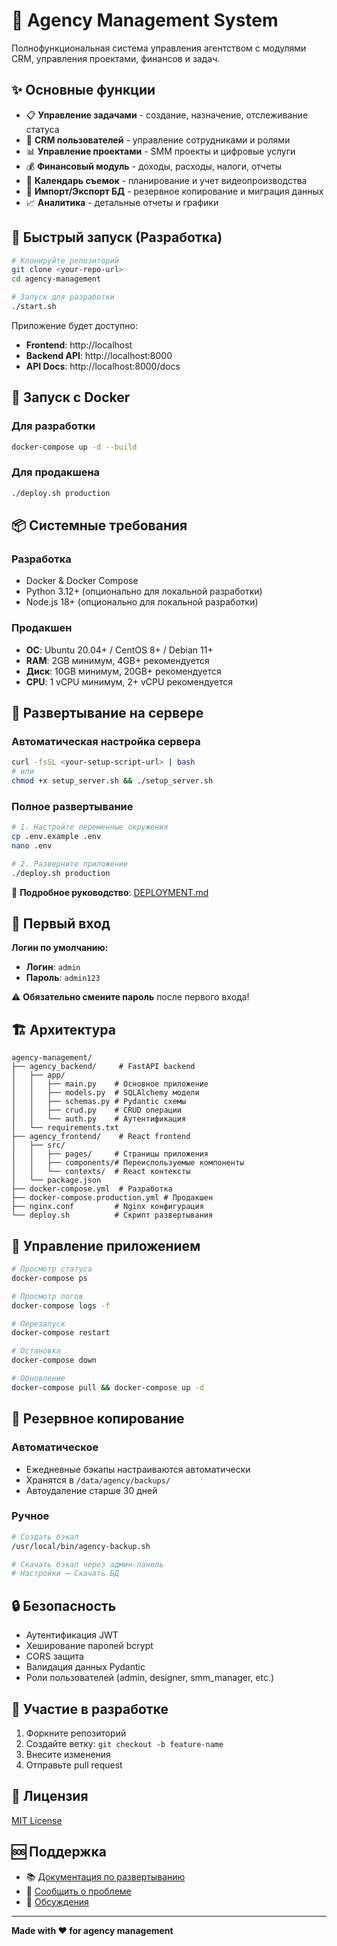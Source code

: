 # 🚀 Agency Management System

Полнофункциональная система управления агентством с модулями CRM, управления проектами, финансов и задач.

## ✨ Основные функции

- 📋 **Управление задачами** - создание, назначение, отслеживание статуса
- 👥 **CRM пользователей** - управление сотрудниками и ролями  
- 📊 **Управление проектами** - SMM проекты и цифровые услуги
- 💰 **Финансовый модуль** - доходы, расходы, налоги, отчеты
- 📅 **Календарь съемок** - планирование и учет видеопроизводства
- 💾 **Импорт/Экспорт БД** - резервное копирование и миграция данных
- 📈 **Аналитика** - детальные отчеты и графики

## 🚀 Быстрый запуск (Разработка)

```bash
# Клонируйте репозиторий
git clone <your-repo-url>
cd agency-management

# Запуск для разработки
./start.sh
```

Приложение будет доступно:
- **Frontend**: http://localhost
- **Backend API**: http://localhost:8000  
- **API Docs**: http://localhost:8000/docs

## 🐳 Запуск с Docker

### Для разработки
```bash
docker-compose up -d --build
```

### Для продакшена
```bash
./deploy.sh production
```

## 📦 Системные требования

### Разработка
- Docker & Docker Compose
- Python 3.12+ (опционально для локальной разработки)
- Node.js 18+ (опционально для локальной разработки)

### Продакшен
- **ОС**: Ubuntu 20.04+ / CentOS 8+ / Debian 11+
- **RAM**: 2GB минимум, 4GB+ рекомендуется
- **Диск**: 10GB минимум, 20GB+ рекомендуется
- **CPU**: 1 vCPU минимум, 2+ vCPU рекомендуется

## 🔧 Развертывание на сервере

### Автоматическая настройка сервера
```bash
curl -fsSL <your-setup-script-url> | bash
# или
chmod +x setup_server.sh && ./setup_server.sh
```

### Полное развертывание
```bash
# 1. Настройте переменные окружения
cp .env.example .env
nano .env

# 2. Разверните приложение
./deploy.sh production
```

📖 **Подробное руководство**: [DEPLOYMENT.md](DEPLOYMENT.md)

## 🔑 Первый вход

**Логин по умолчанию:**
- **Логин**: `admin`
- **Пароль**: `admin123`

⚠️ **Обязательно смените пароль** после первого входа!

## 🏗️ Архитектура

```
agency-management/
├── agency_backend/     # FastAPI backend
│   ├── app/
│   │   ├── main.py    # Основное приложение
│   │   ├── models.py  # SQLAlchemy модели
│   │   ├── schemas.py # Pydantic схемы
│   │   ├── crud.py    # CRUD операции
│   │   └── auth.py    # Аутентификация
│   └── requirements.txt
├── agency_frontend/    # React frontend
│   ├── src/
│   │   ├── pages/     # Страницы приложения
│   │   ├── components/# Переиспользуемые компоненты
│   │   └── contexts/  # React контексты
│   └── package.json
├── docker-compose.yml  # Разработка
├── docker-compose.production.yml # Продакшен
├── nginx.conf         # Nginx конфигурация
└── deploy.sh          # Скрипт развертывания
```

## 🔄 Управление приложением

```bash
# Просмотр статуса
docker-compose ps

# Просмотр логов
docker-compose logs -f

# Перезапуск
docker-compose restart

# Остановка
docker-compose down

# Обновление
docker-compose pull && docker-compose up -d
```

## 💾 Резервное копирование

### Автоматическое
- Ежедневные бэкапы настраиваются автоматически
- Хранятся в `/data/agency/backups/`
- Автоудаление старше 30 дней

### Ручное
```bash
# Создать бэкап
/usr/local/bin/agency-backup.sh

# Скачать бэкап через админ-панель
# Настройки → Скачать БД
```

## 🔒 Безопасность

- Аутентификация JWT
- Хеширование паролей bcrypt
- CORS защита
- Валидация данных Pydantic
- Роли пользователей (admin, designer, smm_manager, etc.)

## 🤝 Участие в разработке

1. Форкните репозиторий
2. Создайте ветку: `git checkout -b feature-name`
3. Внесите изменения
4. Отправьте pull request

## 📄 Лицензия

[MIT License](LICENSE)

## 🆘 Поддержка

- 📚 [Документация по развертыванию](DEPLOYMENT.md)
- 🐛 [Сообщить о проблеме](https://github.com/your-repo/issues)
- 💬 [Обсуждения](https://github.com/your-repo/discussions)

---

**Made with ❤️ for agency management**